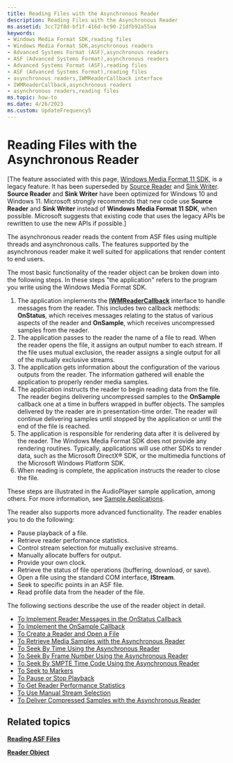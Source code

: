 ```yaml
---
title: Reading Files with the Asynchronous Reader
description: Reading Files with the Asynchronous Reader
ms.assetid: 3cc72f8d-bf1f-416d-bc90-21dfb92a55aa
keywords:
- Windows Media Format SDK,reading files
- Windows Media Format SDK,asynchronous readers
- Advanced Systems Format (ASF),asynchronous readers
- ASF (Advanced Systems Format),asynchronous readers
- Advanced Systems Format (ASF),reading files
- ASF (Advanced Systems Format),reading files
- asynchronous readers,IWMReaderCallback interface
- IWMReaderCallback,asynchronous readers
- asynchronous readers,reading files
ms.topic: how-to
ms.date: 4/26/2023
ms.custom: UpdateFrequency5
---
```


# Reading Files with the Asynchronous Reader

\[The feature associated with this page, [Windows Media Format 11 SDK](/windows/win32/wmformat/windows-media-format-11-sdk), is a legacy feature. It has been superseded by [Source Reader](/windows/win32/medfound/source-reader) and [Sink Writer](/windows/win32/medfound/sink-writer). **Source Reader** and **Sink Writer** have been optimized for Windows 10 and Windows 11. Microsoft strongly recommends that new code use **Source Reader** and **Sink Writer** instead of **Windows Media Format 11 SDK**, when possible. Microsoft suggests that existing code that uses the legacy APIs be rewritten to use the new APIs if possible.\]

The asynchronous reader reads the content from ASF files using multiple threads and asynchronous calls. The features supported by the asynchronous reader make it well suited for applications that render content to end users.

The most basic functionality of the reader object can be broken down into the following steps. In these steps "the application" refers to the program you write using the Windows Media Format SDK.

1.  The application implements the [**IWMReaderCallback**](/previous-versions/windows/desktop/api/wmsdkidl/nn-wmsdkidl-iwmreadercallback) interface to handle messages from the reader. This includes two callback methods: **OnStatus**, which receives messages relating to the status of various aspects of the reader and **OnSample**, which receives uncompressed samples from the reader.
2.  The application passes to the reader the name of a file to read. When the reader opens the file, it assigns an output number to each stream. If the file uses mutual exclusion, the reader assigns a single output for all of the mutually exclusive streams.
3.  The application gets information about the configuration of the various outputs from the reader. The information gathered will enable the application to properly render media samples.
4.  The application instructs the reader to begin reading data from the file. The reader begins delivering uncompressed samples to the **OnSample** callback one at a time in buffers wrapped in buffer objects. The samples delivered by the reader are in presentation-time order. The reader will continue delivering samples until stopped by the application or until the end of the file is reached.
5.  The application is responsible for rendering data after it is delivered by the reader. The Windows Media Format SDK does not provide any rendering routines. Typically, applications will use other SDKs to render data, such as the Microsoft DirectX® SDK, or the multimedia functions of the Microsoft Windows Platform SDK.
6.  When reading is complete, the application instructs the reader to close the file.

These steps are illustrated in the AudioPlayer sample application, among others. For more information, see [Sample Applications](sample-applications.md).

The reader also supports more advanced functionality. The reader enables you to do the following:

-   Pause playback of a file.
-   Retrieve reader performance statistics.
-   Control stream selection for mutually exclusive streams.
-   Manually allocate buffers for output.
-   Provide your own clock.
-   Retrieve the status of file operations (buffering, download, or save).
-   Open a file using the standard COM interface, **IStream**.
-   Seek to specific points in an ASF file.
-   Read profile data from the header of the file.

The following sections describe the use of the reader object in detail.

-   [To Implement Reader Messages in the OnStatus Callback](to-implement-reader-messages-in-the-onstatus-callback.md)
-   [To Implement the OnSample Callback](to-implement-the-onsample-callback.md)
-   [To Create a Reader and Open a File](to-create-a-reader-and-open-a-file.md)
-   [To Retrieve Media Samples with the Asynchronous Reader](to-retrieve-media-samples-with-the-asynchronous-reader.md)
-   [To Seek By Time Using the Asynchronous Reader](to-seek-by-time-using-the-asynchronous-reader.md)
-   [To Seek By Frame Number Using the Asynchronous Reader](to-seek-by-frame-number-using-the-asynchronous-reader.md)
-   [To Seek By SMPTE Time Code Using the Asynchronous Reader](to-seek-by-smpte-time-code-using-the-asynchronous-reader.md)
-   [To Seek to Markers](to-seek-to-markers.md)
-   [To Pause or Stop Playback](to-pause-or-stop-playback.md)
-   [To Get Reader Performance Statistics](to-get-reader-performance-statistics.md)
-   [To Use Manual Stream Selection](to-use-manual-stream-selection.md)
-   [To Deliver Compressed Samples with the Asynchronous Reader](to-deliver-compressed-samples-with-the-asynchronous-reader.md)

## Related topics

<dl> <dt>

[**Reading ASF Files**](reading-asf-files.md)
</dt> <dt>

[**Reader Object**](reader-object.md)
</dt> </dl>

 

 




